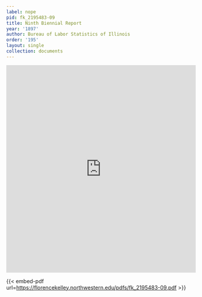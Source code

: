 ```yaml
---
label: nope
pid: fk_2195483-09
title: Ninth Biennial Report
year: '1897'
author: Bureau of Labor Statistics of Illinois
order: '195'
layout: single
collection: documents
---
```

<iframe src="https://northwestern.app.box.com/embed/s/5q1faenh6vs2r0o9pu0ct72i01wvcs7l?sortColumn=date&view=list" width="100%" height="550" frameborder="0" allowfullscreen webkitallowfullscreen msallowfullscreen></iframe>


{{< embed-pdf url=https://florencekelley.northwestern.edu/pdfs/fk_2195483-09.pdf >}}
